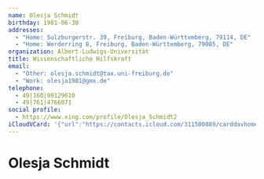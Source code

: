 ```yaml
---
name: Olesja Schmidt
birthday: 1981-06-30
addresses:
  - "Home: Sulzburgerstr. 39, Freiburg, Baden-Württemberg, 79114, DE"
  - "Home: Werderring 8, Freiburg, Baden-Württemberg, 79085, DE"
organization: Albert-Ludwigs-Universität
title: Wissenschaftliche Hilfskraft
email:
  - "Other: olesja.schmidt@tax.uni-freiburg.de"
  - "Work: olesja1981@gmx.de"
telephone:
  - 49|160|99129610
  - 49|761|4766071
social profile:
  - https://www.xing.com/profile/Olesja_Schmidt2
iCloudVCard: '{"url":"https://contacts.icloud.com/311500889/carddavhome/card/MTdlODZjMDMtZmEzOS00MWEwLTgwZDYtN2ZjNzAzODgwMjBl.vcf","etag":"\"kmfhbwov\"","data":"BEGIN:VCARD\r\nVERSION:3.0\r\nFN:\r\nN:Schmidt;Olesja;;;\r\nUID:17e86c03-fa39-41a0-80d6-7fc70388020e\r\nBDAY;VALUE=date:1981-06-30\r\nADR;TYPE=HOME:;;Sulzburgerstr. 39;Freiburg;Baden-Württemberg;79114;DE;\r\nADR;TYPE=HOME:;;Werderring 8;Freiburg;Baden-Württemberg;79085;DE;\r\nWP1.X-ABLABEL:Home\r\nWP2.X-ABLABEL:Work\r\nWP3.X-ABLABEL:Work\r\nWP4.X-ABLABEL:Home\r\nWP5.X-ABLABEL:Home\r\nWP6.X-ABLABEL:Work\r\nitem0.X-ABLABEL:xing\r\nPRODID:ez-vcard 0.9.13-fc\r\nREV:2025-04-03T22:09:39Z\r\nORG:Albert-Ludwigs-Universität;\r\nTITLE:Wissenschaftliche Hilfskraft\r\nEMAIL;TYPE=OTHER:olesja.schmidt@tax.uni-freiburg.de\r\nEMAIL;TYPE=WORK:olesja1981@gmx.de\r\nPHOTO;VALUE=uri:https://gateway.icloud.com/contacts/311500889/ck/card/3a552\r\n e9c1cdf1b964c2e5676bf501cf2\r\nTEL:49|160|99129610\r\nTEL:49|761|4766071\r\nitem0.X-SOCIALPROFILE;X-USER=Olesja_Schmidt2:https://www.xing.com/profile/O\r\n lesja_Schmidt2\r\nEND:VCARD"}'
---
```

# Olesja Schmidt